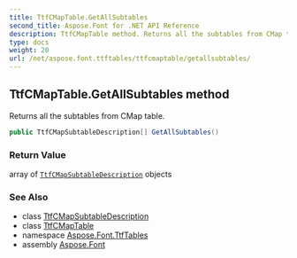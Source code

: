 ```yaml
---
title: TtfCMapTable.GetAllSubtables
second_title: Aspose.Font for .NET API Reference
description: TtfCMapTable method. Returns all the subtables from CMap table
type: docs
weight: 20
url: /net/aspose.font.ttftables/ttfcmaptable/getallsubtables/
---
```

## TtfCMapTable.GetAllSubtables method

Returns all the subtables from CMap table.

```csharp
public TtfCMapSubtableDescription[] GetAllSubtables()
```

### Return Value

array of [`TtfCMapSubtableDescription`](../../ttfcmaptable.ttfcmapsubtabledescription/) objects

### See Also

* class [TtfCMapSubtableDescription](../../ttfcmaptable.ttfcmapsubtabledescription/)
* class [TtfCMapTable](../)
* namespace [Aspose.Font.TtfTables](../../../aspose.font.ttftables/)
* assembly [Aspose.Font](../../../)


